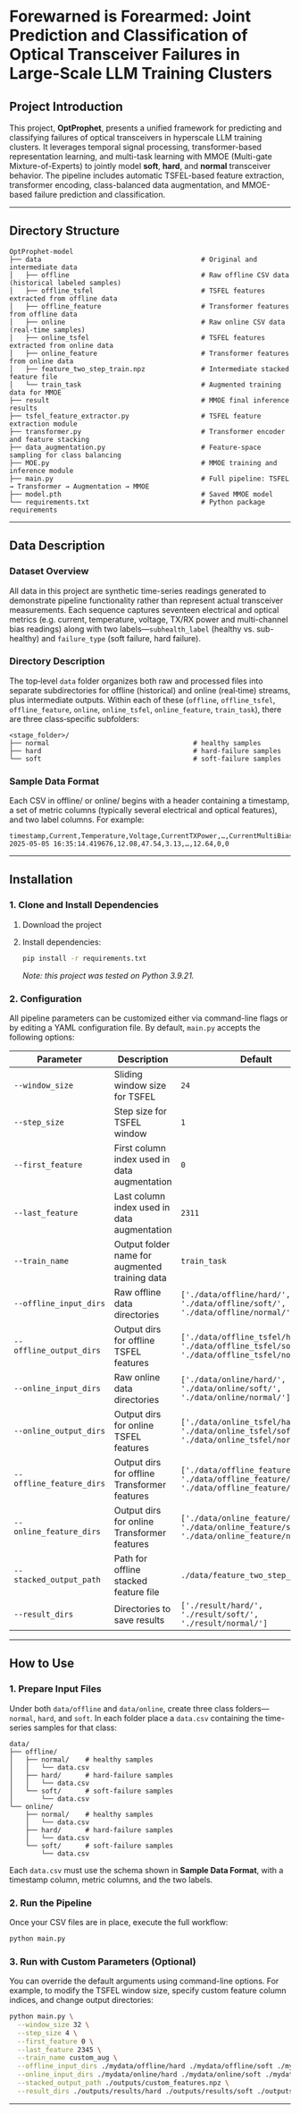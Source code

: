 # Forewarned is Forearmed: Joint Prediction and Classification of Optical Transceiver Failures in Large-Scale LLM Training Clusters

## Project Introduction

This project, **OptProphet**, presents a unified framework for predicting and classifying failures of optical transceivers in hyperscale LLM training clusters. It leverages temporal signal processing, transformer-based representation learning, and multi-task learning with MMOE (Multi-gate Mixture-of-Experts) to jointly model **soft**, **hard**, and **normal** transceiver behavior. The pipeline includes automatic TSFEL-based feature extraction, transformer encoding, class-balanced data augmentation, and MMOE-based failure prediction and classification.

---

## Directory Structure

```
OptProphet-model 
├── data                                        # Original and intermediate data
│   ├── offline                                 # Raw offline CSV data (historical labeled samples)
│   ├── offline_tsfel                           # TSFEL features extracted from offline data
│   ├── offline_feature                         # Transformer features from offline data
│   ├── online                                  # Raw online CSV data (real-time samples)
│   ├── online_tsfel                            # TSFEL features extracted from online data
│   ├── online_feature                          # Transformer features from online data
│   ├── feature_two_step_train.npz              # Intermediate stacked feature file
│   └── train_task                              # Augmented training data for MMOE
├── result                                      # MMOE final inference results
├── tsfel_feature_extractor.py                  # TSFEL feature extraction module
├── transformer.py                              # Transformer encoder and feature stacking
├── data_augmentation.py                        # Feature-space sampling for class balancing
├── MOE.py                                      # MMOE training and inference module
├── main.py                                     # Full pipeline: TSFEL → Transformer → Augmentation → MMOE
├── model.pth                                   # Saved MMOE model
└── requirements.txt                            # Python package requirements
```

---

## Data Description

### Dataset Overview

All data in this project are synthetic time-series readings generated to demonstrate pipeline functionality rather than represent actual transceiver measurements. Each sequence captures seventeen electrical and optical metrics (e.g. current, temperature, voltage, TX/RX power and multi-channel bias readings) along with two labels—`subhealth_label` (healthy vs. sub-healthy) and `failure_type` (soft failure, hard failure).


### Directory Description

The top‐level `data` folder organizes both raw and processed files into separate subdirectories for offline (historical) and online (real‐time) streams, plus intermediate outputs. Within each of these (`offline`, `offline_tsfel`, `offline_feature`, `online`, `online_tsfel`, `online_feature`, `train_task`), there are three class‐specific subfolders:

  ```
  <stage_folder>/
  ├── normal                                    # healthy samples
  ├── hard                                      # hard‐failure samples
  └── soft                                      # soft‐failure samples
  ```

### Sample Data Format

Each CSV in offline/ or online/ begins with a header containing a timestamp, a set of metric columns (typically several electrical and optical features), and two label columns. For example:

  ```csv
  timestamp,Current,Temperature,Voltage,CurrentTXPower,…,CurrentMultiBias4,subhealth_label,failure_type
  2025-05-05 16:35:14.419676,12.08,47.54,3.13,…,12.64,0,0
  ```

---

## Installation

### 1. Clone and Install Dependencies

1. Download the project
2. Install dependencies:

   ```bash
   pip install -r requirements.txt
   ```

   *Note: this project was tested on Python 3.9.21.*

### 2. Configuration

All pipeline parameters can be customized either via command-line flags or by editing a YAML configuration file. By default, `main.py` accepts the following options:

| Parameter                | Description                                    | Default                                                                                              |
| ------------------------ | ---------------------------------------------- |------------------------------------------------------------------------------------------------------|
| `--window_size`          | Sliding window size for TSFEL                  | `24`                                                                                                 |
| `--step_size`            | Step size for TSFEL window                     | `1`                                                                                                  |
| `--first_feature`        | First column index used in data augmentation   | `0`                                                                                                  |
| `--last_feature`         | Last column index used in data augmentation    | `2311`                                                                                               |
| `--train_name`           | Output folder name for augmented training data | `train_task`                                                                                         |
| `--offline_input_dirs`   | Raw offline data directories                   | `['./data/offline/hard/', './data/offline/soft/', './data/offline/normal/']`                         |
| `--offline_output_dirs`  | Output dirs for offline TSFEL features         | `['./data/offline_tsfel/hard/', './data/offline_tsfel/soft/', './data/offline_tsfel/normal/']`       |
| `--online_input_dirs`    | Raw online data directories                    | `['./data/online/hard/', './data/online/soft/', './data/online/normal/']`                            |
| `--online_output_dirs`   | Output dirs for online TSFEL features          | `['./data/online_tsfel/hard/', './data/online_tsfel/soft/', './data/online_tsfel/normal/']`          |
| `--offline_feature_dirs` | Output dirs for offline Transformer features   | `['./data/offline_feature/hard/', './data/offline_feature/soft/', './data/offline_feature/normal/']` |
| `--online_feature_dirs`  | Output dirs for online Transformer features    | `['./data/online_feature/hard/', './data/online_feature/soft/', './data/online_feature/normal/']`    |
| `--stacked_output_path`  | Path for offline stacked feature file          | `./data/feature_two_step_train.npz`                                                                  |
| `--result_dirs`          | Directories to save results                    | `['./result/hard/', './result/soft/', './result/normal/']`                                           |

---

## How to Use

### 1. Prepare Input Files

Under both `data/offline` and `data/online`, create three class folders—`normal`, `hard`, and `soft`. In each folder place a `data.csv` containing the time-series samples for that class:

```
data/
├── offline/
│   ├── normal/    # healthy samples
│   │   └── data.csv
│   ├── hard/      # hard-failure samples
│   │   └── data.csv
│   └── soft/      # soft-failure samples
│       └── data.csv
└── online/
    ├── normal/    # healthy samples
    │   └── data.csv
    ├── hard/      # hard-failure samples
    │   └── data.csv
    └── soft/      # soft-failure samples
        └── data.csv
```

Each `data.csv` must use the schema shown in **Sample Data Format**, with a timestamp column, metric columns, and the two labels.

### 2. Run the Pipeline

Once your CSV files are in place, execute the full workflow:

```bash
python main.py
```

### 3. Run with Custom Parameters (Optional)

You can override the default arguments using command-line options. For example, to modify the TSFEL window size, specify custom feature column indices, and change output directories:

```bash
python main.py \
  --window_size 32 \
  --step_size 4 \
  --first_feature 0 \
  --last_feature 2345 \
  --train_name custom_aug \
  --offline_input_dirs ./mydata/offline/hard ./mydata/offline/soft ./mydata/offline/normal \
  --online_input_dirs ./mydata/online/hard ./mydata/online/soft ./mydata/online/normal \
  --stacked_output_path ./outputs/custom_features.npz \
  --result_dirs ./outputs/results/hard ./outputs/results/soft ./outputs/results/normal
```

---



